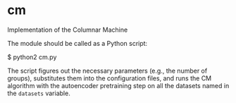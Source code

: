 # cm

Implementation of the Columnar Machine

The module should be called as a Python script:

$ python2 cm.py

The script figures out the necessary parameters (e.g., the number of
groups), substitutes them into the configuration files, and runs the
CM algorithm with the autoencoder pretraining step on all the datasets
named in the ``datasets`` variable.